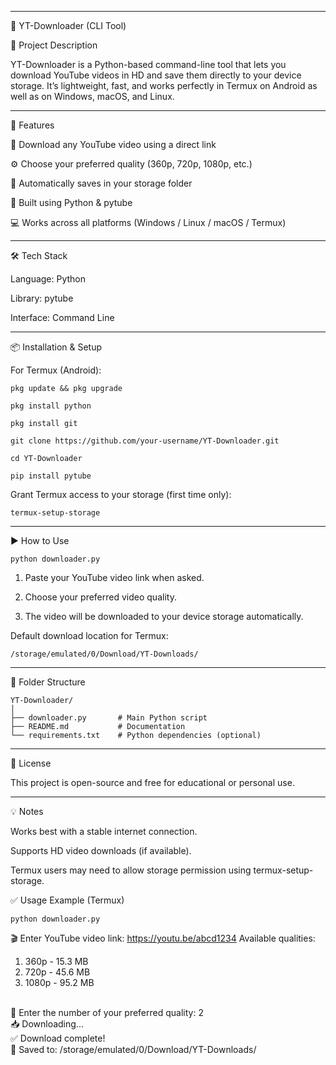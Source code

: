 
---

🧰 YT-Downloader (CLI Tool)

📖 Project Description

YT-Downloader is a Python-based command-line tool that lets you download YouTube videos in HD and save them directly to your device storage.
It’s lightweight, fast, and works perfectly in Termux on Android as well as on Windows, macOS, and Linux.


---

🚀 Features

🎥 Download any YouTube video using a direct link

⚙️ Choose your preferred quality (360p, 720p, 1080p, etc.)

💾 Automatically saves in your storage folder

🐍 Built using Python & pytube

💻 Works across all platforms (Windows / Linux / macOS / Termux)



---

🛠️ Tech Stack

Language: Python

Library: pytube

Interface: Command Line



---

📦 Installation & Setup

For Termux (Android):
```
pkg update && pkg upgrade
```
```
pkg install python
```
```
pkg install git
```
```
git clone https://github.com/your-username/YT-Downloader.git
```
```
cd YT-Downloader
```
```
pip install pytube
```

Grant Termux access to your storage (first time only):
```
termux-setup-storage
```

---

▶️ How to Use
```
python downloader.py
```
1. Paste your YouTube video link when asked.


2. Choose your preferred video quality.


3. The video will be downloaded to your device storage automatically.



Default download location for Termux:
```
/storage/emulated/0/Download/YT-Downloads/
```

---

📁 Folder Structure
```
YT-Downloader/
│
├── downloader.py       # Main Python script
├── README.md           # Documentation
└── requirements.txt    # Python dependencies (optional)
```

---

📜 License

This project is open-source and free for educational or personal use.


---

💡 Notes

Works best with a stable internet connection.

Supports HD video downloads (if available).

Termux users may need to allow storage permission using termux-setup-storage.

✅ Usage Example (Termux)
```
python downloader.py
```
🎬 Enter YouTube video link: https://youtu.be/abcd1234
Available qualities:
1. 360p - 15.3 MB
2. 720p - 45.6 MB
3. 1080p - 95.2 MB
<br>
🔽 Enter the number of your preferred quality: 2
<br>
📥 Downloading...
<br>
✅ Download complete!
<br>
📂 Saved to: /storage/emulated/0/Download/YT-Downloads/


